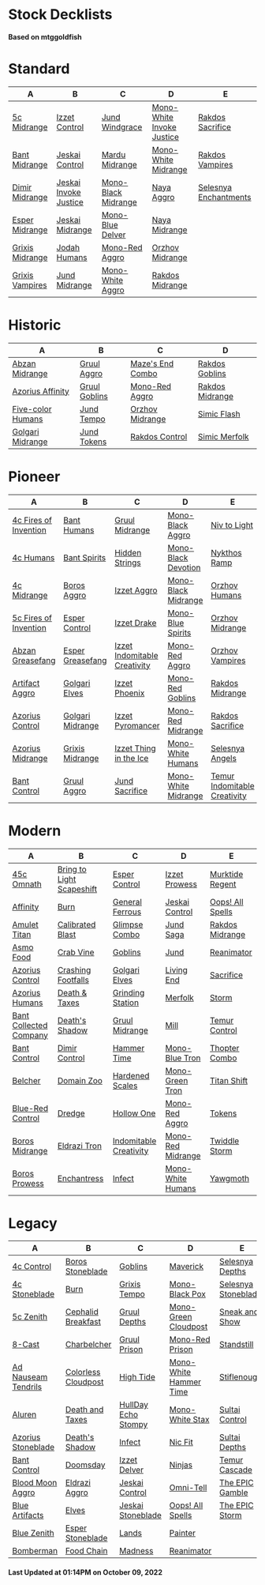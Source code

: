 # Stock Decklists
#### Based on mtggoldfish


# Standard

|                                A                                 |                                      B                                       |                                    C                                     |                                          D                                           |                                      E                                       |
|------------------------------------------------------------------|------------------------------------------------------------------------------|--------------------------------------------------------------------------|--------------------------------------------------------------------------------------|------------------------------------------------------------------------------|
|[5c Midrange](./mtggoldfish/Standard/decks/5c_Midrange.md)        |[Izzet Control](./mtggoldfish/Standard/decks/Izzet_Control.md)                |[Jund Windgrace](./mtggoldfish/Standard/decks/Jund_Windgrace.md)          |[Mono-White Invoke Justice](./mtggoldfish/Standard/decks/Mono-White_Invoke_Justice.md)|[Rakdos Sacrifice](./mtggoldfish/Standard/decks/Rakdos_Sacrifice.md)          |
|[Bant Midrange](./mtggoldfish/Standard/decks/Bant_Midrange.md)    |[Jeskai Control](./mtggoldfish/Standard/decks/Jeskai_Control.md)              |[Mardu Midrange](./mtggoldfish/Standard/decks/Mardu_Midrange.md)          |[Mono-White Midrange](./mtggoldfish/Standard/decks/Mono-White_Midrange.md)            |[Rakdos Vampires](./mtggoldfish/Standard/decks/Rakdos_Vampires.md)            |
|[Dimir Midrange](./mtggoldfish/Standard/decks/Dimir_Midrange.md)  |[Jeskai Invoke Justice](./mtggoldfish/Standard/decks/Jeskai_Invoke_Justice.md)|[Mono-Black Midrange](./mtggoldfish/Standard/decks/Mono-Black_Midrange.md)|[Naya Aggro](./mtggoldfish/Standard/decks/Naya_Aggro.md)                              |[Selesnya Enchantments](./mtggoldfish/Standard/decks/Selesnya_Enchantments.md)|
|[Esper Midrange](./mtggoldfish/Standard/decks/Esper_Midrange.md)  |[Jeskai Midrange](./mtggoldfish/Standard/decks/Jeskai_Midrange.md)            |[Mono-Blue Delver](./mtggoldfish/Standard/decks/Mono-Blue_Delver.md)      |[Naya Midrange](./mtggoldfish/Standard/decks/Naya_Midrange.md)                        |                                                                              |
|[Grixis Midrange](./mtggoldfish/Standard/decks/Grixis_Midrange.md)|[Jodah Humans](./mtggoldfish/Standard/decks/Jodah_Humans.md)                  |[Mono-Red Aggro](./mtggoldfish/Standard/decks/Mono-Red_Aggro.md)          |[Orzhov Midrange](./mtggoldfish/Standard/decks/Orzhov_Midrange.md)                    |                                                                              |
|[Grixis Vampires](./mtggoldfish/Standard/decks/Grixis_Vampires.md)|[Jund Midrange](./mtggoldfish/Standard/decks/Jund_Midrange.md)                |[Mono-White Aggro](./mtggoldfish/Standard/decks/Mono-White_Aggro.md)      |[Rakdos Midrange](./mtggoldfish/Standard/decks/Rakdos_Midrange.md)                    |                                                                              |


# Historic

|                                  A                                   |                              B                               |                                 C                                  |                                D                                 |
|----------------------------------------------------------------------|--------------------------------------------------------------|--------------------------------------------------------------------|------------------------------------------------------------------|
|[Abzan Midrange](./mtggoldfish/Historic/decks/Abzan_Midrange.md)      |[Gruul Aggro](./mtggoldfish/Historic/decks/Gruul_Aggro.md)    |[Maze's End Combo](./mtggoldfish/Historic/decks/Maze's_End_Combo.md)|[Rakdos Goblins](./mtggoldfish/Historic/decks/Rakdos_Goblins.md)  |
|[Azorius Affinity](./mtggoldfish/Historic/decks/Azorius_Affinity.md)  |[Gruul Goblins](./mtggoldfish/Historic/decks/Gruul_Goblins.md)|[Mono-Red Aggro](./mtggoldfish/Historic/decks/Mono-Red_Aggro.md)    |[Rakdos Midrange](./mtggoldfish/Historic/decks/Rakdos_Midrange.md)|
|[Five-color Humans](./mtggoldfish/Historic/decks/Five-color_Humans.md)|[Jund Tempo](./mtggoldfish/Historic/decks/Jund_Tempo.md)      |[Orzhov Midrange](./mtggoldfish/Historic/decks/Orzhov_Midrange.md)  |[Simic Flash](./mtggoldfish/Historic/decks/Simic_Flash.md)        |
|[Golgari Midrange](./mtggoldfish/Historic/decks/Golgari_Midrange.md)  |[Jund Tokens](./mtggoldfish/Historic/decks/Jund_Tokens.md)    |[Rakdos Control](./mtggoldfish/Historic/decks/Rakdos_Control.md)    |[Simic Merfolk](./mtggoldfish/Historic/decks/Simic_Merfolk.md)    |


# Pioneer

|                                      A                                      |                                 B                                 |                                             C                                             |                                    D                                    |                                             E                                             |
|-----------------------------------------------------------------------------|-------------------------------------------------------------------|-------------------------------------------------------------------------------------------|-------------------------------------------------------------------------|-------------------------------------------------------------------------------------------|
|[4c Fires of Invention](./mtggoldfish/Pioneer/decks/4c_Fires_of_Invention.md)|[Bant Humans](./mtggoldfish/Pioneer/decks/Bant_Humans.md)          |[Gruul Midrange](./mtggoldfish/Pioneer/decks/Gruul_Midrange.md)                            |[Mono-Black Aggro](./mtggoldfish/Pioneer/decks/Mono-Black_Aggro.md)      |[Niv to Light](./mtggoldfish/Pioneer/decks/Niv_to_Light.md)                                |
|[4c Humans](./mtggoldfish/Pioneer/decks/4c_Humans.md)                        |[Bant Spirits](./mtggoldfish/Pioneer/decks/Bant_Spirits.md)        |[Hidden Strings](./mtggoldfish/Pioneer/decks/Hidden_Strings.md)                            |[Mono-Black Devotion](./mtggoldfish/Pioneer/decks/Mono-Black_Devotion.md)|[Nykthos Ramp](./mtggoldfish/Pioneer/decks/Nykthos_Ramp.md)                                |
|[4c Midrange](./mtggoldfish/Pioneer/decks/4c_Midrange.md)                    |[Boros Aggro](./mtggoldfish/Pioneer/decks/Boros_Aggro.md)          |[Izzet Aggro](./mtggoldfish/Pioneer/decks/Izzet_Aggro.md)                                  |[Mono-Black Midrange](./mtggoldfish/Pioneer/decks/Mono-Black_Midrange.md)|[Orzhov Humans](./mtggoldfish/Pioneer/decks/Orzhov_Humans.md)                              |
|[5c Fires of Invention](./mtggoldfish/Pioneer/decks/5c_Fires_of_Invention.md)|[Esper Control](./mtggoldfish/Pioneer/decks/Esper_Control.md)      |[Izzet Drake](./mtggoldfish/Pioneer/decks/Izzet_Drake.md)                                  |[Mono-Blue Spirits](./mtggoldfish/Pioneer/decks/Mono-Blue_Spirits.md)    |[Orzhov Midrange](./mtggoldfish/Pioneer/decks/Orzhov_Midrange.md)                          |
|[Abzan Greasefang](./mtggoldfish/Pioneer/decks/Abzan_Greasefang.md)          |[Esper Greasefang](./mtggoldfish/Pioneer/decks/Esper_Greasefang.md)|[Izzet Indomitable Creativity](./mtggoldfish/Pioneer/decks/Izzet_Indomitable_Creativity.md)|[Mono-Red Aggro](./mtggoldfish/Pioneer/decks/Mono-Red_Aggro.md)          |[Orzhov Vampires](./mtggoldfish/Pioneer/decks/Orzhov_Vampires.md)                          |
|[Artifact Aggro](./mtggoldfish/Pioneer/decks/Artifact_Aggro.md)              |[Golgari Elves](./mtggoldfish/Pioneer/decks/Golgari_Elves.md)      |[Izzet Phoenix](./mtggoldfish/Pioneer/decks/Izzet_Phoenix.md)                              |[Mono-Red Goblins](./mtggoldfish/Pioneer/decks/Mono-Red_Goblins.md)      |[Rakdos Midrange](./mtggoldfish/Pioneer/decks/Rakdos_Midrange.md)                          |
|[Azorius Control](./mtggoldfish/Pioneer/decks/Azorius_Control.md)            |[Golgari Midrange](./mtggoldfish/Pioneer/decks/Golgari_Midrange.md)|[Izzet Pyromancer](./mtggoldfish/Pioneer/decks/Izzet_Pyromancer.md)                        |[Mono-Red Midrange](./mtggoldfish/Pioneer/decks/Mono-Red_Midrange.md)    |[Rakdos Sacrifice](./mtggoldfish/Pioneer/decks/Rakdos_Sacrifice.md)                        |
|[Azorius Midrange](./mtggoldfish/Pioneer/decks/Azorius_Midrange.md)          |[Grixis Midrange](./mtggoldfish/Pioneer/decks/Grixis_Midrange.md)  |[Izzet Thing in the Ice](./mtggoldfish/Pioneer/decks/Izzet_Thing_in_the_Ice.md)            |[Mono-White Humans](./mtggoldfish/Pioneer/decks/Mono-White_Humans.md)    |[Selesnya Angels](./mtggoldfish/Pioneer/decks/Selesnya_Angels.md)                          |
|[Bant Control](./mtggoldfish/Pioneer/decks/Bant_Control.md)                  |[Gruul Aggro](./mtggoldfish/Pioneer/decks/Gruul_Aggro.md)          |[Jund Sacrifice](./mtggoldfish/Pioneer/decks/Jund_Sacrifice.md)                            |[Mono-White Midrange](./mtggoldfish/Pioneer/decks/Mono-White_Midrange.md)|[Temur Indomitable Creativity](./mtggoldfish/Pioneer/decks/Temur_Indomitable_Creativity.md)|


# Modern

|                                      A                                       |                                         B                                          |                                      C                                       |                                 D                                  |                                E                                 |
|------------------------------------------------------------------------------|------------------------------------------------------------------------------------|------------------------------------------------------------------------------|--------------------------------------------------------------------|------------------------------------------------------------------|
|[45c Omnath](./mtggoldfish/Modern/decks/45c_Omnath.md)                        |[Bring to Light Scapeshift](./mtggoldfish/Modern/decks/Bring_to_Light_Scapeshift.md)|[Esper Control](./mtggoldfish/Modern/decks/Esper_Control.md)                  |[Izzet Prowess](./mtggoldfish/Modern/decks/Izzet_Prowess.md)        |[Murktide Regent](./mtggoldfish/Modern/decks/Murktide_Regent.md)  |
|[Affinity](./mtggoldfish/Modern/decks/Affinity.md)                            |[Burn](./mtggoldfish/Modern/decks/Burn.md)                                          |[General Ferrous](./mtggoldfish/Modern/decks/General_Ferrous.md)              |[Jeskai Control](./mtggoldfish/Modern/decks/Jeskai_Control.md)      |[Oops! All Spells](./mtggoldfish/Modern/decks/Oops!_All_Spells.md)|
|[Amulet Titan](./mtggoldfish/Modern/decks/Amulet_Titan.md)                    |[Calibrated Blast](./mtggoldfish/Modern/decks/Calibrated_Blast.md)                  |[Glimpse Combo](./mtggoldfish/Modern/decks/Glimpse_Combo.md)                  |[Jund Saga](./mtggoldfish/Modern/decks/Jund_Saga.md)                |[Rakdos Midrange](./mtggoldfish/Modern/decks/Rakdos_Midrange.md)  |
|[Asmo Food](./mtggoldfish/Modern/decks/Asmo_Food.md)                          |[Crab Vine](./mtggoldfish/Modern/decks/Crab_Vine.md)                                |[Goblins](./mtggoldfish/Modern/decks/Goblins.md)                              |[Jund](./mtggoldfish/Modern/decks/Jund.md)                          |[Reanimator](./mtggoldfish/Modern/decks/Reanimator.md)            |
|[Azorius Control](./mtggoldfish/Modern/decks/Azorius_Control.md)              |[Crashing Footfalls](./mtggoldfish/Modern/decks/Crashing_Footfalls.md)              |[Golgari Elves](./mtggoldfish/Modern/decks/Golgari_Elves.md)                  |[Living End](./mtggoldfish/Modern/decks/Living_End.md)              |[Sacrifice](./mtggoldfish/Modern/decks/Sacrifice.md)              |
|[Azorius Humans](./mtggoldfish/Modern/decks/Azorius_Humans.md)                |[Death & Taxes](./mtggoldfish/Modern/decks/Death_&_Taxes.md)                        |[Grinding Station](./mtggoldfish/Modern/decks/Grinding_Station.md)            |[Merfolk](./mtggoldfish/Modern/decks/Merfolk.md)                    |[Storm](./mtggoldfish/Modern/decks/Storm.md)                      |
|[Bant Collected Company](./mtggoldfish/Modern/decks/Bant_Collected_Company.md)|[Death's Shadow](./mtggoldfish/Modern/decks/Death's_Shadow.md)                      |[Gruul Midrange](./mtggoldfish/Modern/decks/Gruul_Midrange.md)                |[Mill](./mtggoldfish/Modern/decks/Mill.md)                          |[Temur Control](./mtggoldfish/Modern/decks/Temur_Control.md)      |
|[Bant Control](./mtggoldfish/Modern/decks/Bant_Control.md)                    |[Dimir Control](./mtggoldfish/Modern/decks/Dimir_Control.md)                        |[Hammer Time](./mtggoldfish/Modern/decks/Hammer_Time.md)                      |[Mono-Blue Tron](./mtggoldfish/Modern/decks/Mono-Blue_Tron.md)      |[Thopter Combo](./mtggoldfish/Modern/decks/Thopter_Combo.md)      |
|[Belcher](./mtggoldfish/Modern/decks/Belcher.md)                              |[Domain Zoo](./mtggoldfish/Modern/decks/Domain_Zoo.md)                              |[Hardened Scales](./mtggoldfish/Modern/decks/Hardened_Scales.md)              |[Mono-Green Tron](./mtggoldfish/Modern/decks/Mono-Green_Tron.md)    |[Titan Shift](./mtggoldfish/Modern/decks/Titan_Shift.md)          |
|[Blue-Red Control](./mtggoldfish/Modern/decks/Blue-Red_Control.md)            |[Dredge](./mtggoldfish/Modern/decks/Dredge.md)                                      |[Hollow One](./mtggoldfish/Modern/decks/Hollow_One.md)                        |[Mono-Red Aggro](./mtggoldfish/Modern/decks/Mono-Red_Aggro.md)      |[Tokens](./mtggoldfish/Modern/decks/Tokens.md)                    |
|[Boros Midrange](./mtggoldfish/Modern/decks/Boros_Midrange.md)                |[Eldrazi Tron](./mtggoldfish/Modern/decks/Eldrazi_Tron.md)                          |[Indomitable Creativity](./mtggoldfish/Modern/decks/Indomitable_Creativity.md)|[Mono-Red Midrange](./mtggoldfish/Modern/decks/Mono-Red_Midrange.md)|[Twiddle Storm](./mtggoldfish/Modern/decks/Twiddle_Storm.md)      |
|[Boros Prowess](./mtggoldfish/Modern/decks/Boros_Prowess.md)                  |[Enchantress](./mtggoldfish/Modern/decks/Enchantress.md)                            |[Infect](./mtggoldfish/Modern/decks/Infect.md)                                |[Mono-White Humans](./mtggoldfish/Modern/decks/Mono-White_Humans.md)|[Yawgmoth](./mtggoldfish/Modern/decks/Yawgmoth.md)                |


# Legacy

|                                   A                                    |                                   B                                    |                                   C                                    |                                      D                                       |                                   E                                    |
|------------------------------------------------------------------------|------------------------------------------------------------------------|------------------------------------------------------------------------|------------------------------------------------------------------------------|------------------------------------------------------------------------|
|[4c Control](./mtggoldfish/Legacy/decks/4c_Control.md)                  |[Boros Stoneblade](./mtggoldfish/Legacy/decks/Boros_Stoneblade.md)      |[Goblins](./mtggoldfish/Legacy/decks/Goblins.md)                        |[Maverick](./mtggoldfish/Legacy/decks/Maverick.md)                            |[Selesnya Depths](./mtggoldfish/Legacy/decks/Selesnya_Depths.md)        |
|[4c Stoneblade](./mtggoldfish/Legacy/decks/4c_Stoneblade.md)            |[Burn](./mtggoldfish/Legacy/decks/Burn.md)                              |[Grixis Tempo](./mtggoldfish/Legacy/decks/Grixis_Tempo.md)              |[Mono-Black Pox](./mtggoldfish/Legacy/decks/Mono-Black_Pox.md)                |[Selesnya Stoneblade](./mtggoldfish/Legacy/decks/Selesnya_Stoneblade.md)|
|[5c Zenith](./mtggoldfish/Legacy/decks/5c_Zenith.md)                    |[Cephalid Breakfast](./mtggoldfish/Legacy/decks/Cephalid_Breakfast.md)  |[Gruul Depths](./mtggoldfish/Legacy/decks/Gruul_Depths.md)              |[Mono-Green Cloudpost](./mtggoldfish/Legacy/decks/Mono-Green_Cloudpost.md)    |[Sneak and Show](./mtggoldfish/Legacy/decks/Sneak_and_Show.md)          |
|[8-Cast](./mtggoldfish/Legacy/decks/8-Cast.md)                          |[Charbelcher](./mtggoldfish/Legacy/decks/Charbelcher.md)                |[Gruul Prison](./mtggoldfish/Legacy/decks/Gruul_Prison.md)              |[Mono-Red Prison](./mtggoldfish/Legacy/decks/Mono-Red_Prison.md)              |[Standstill](./mtggoldfish/Legacy/decks/Standstill.md)                  |
|[Ad Nauseam Tendrils](./mtggoldfish/Legacy/decks/Ad_Nauseam_Tendrils.md)|[Colorless Cloudpost](./mtggoldfish/Legacy/decks/Colorless_Cloudpost.md)|[High Tide](./mtggoldfish/Legacy/decks/High_Tide.md)                    |[Mono-White Hammer Time](./mtggoldfish/Legacy/decks/Mono-White_Hammer_Time.md)|[Stiflenought](./mtggoldfish/Legacy/decks/Stiflenought.md)              |
|[Aluren](./mtggoldfish/Legacy/decks/Aluren.md)                          |[Death and Taxes](./mtggoldfish/Legacy/decks/Death_and_Taxes.md)        |[HullDay Echo Stompy](./mtggoldfish/Legacy/decks/HullDay_Echo_Stompy.md)|[Mono-White Stax](./mtggoldfish/Legacy/decks/Mono-White_Stax.md)              |[Sultai Control](./mtggoldfish/Legacy/decks/Sultai_Control.md)          |
|[Azorius Stoneblade](./mtggoldfish/Legacy/decks/Azorius_Stoneblade.md)  |[Death's Shadow](./mtggoldfish/Legacy/decks/Death's_Shadow.md)          |[Infect](./mtggoldfish/Legacy/decks/Infect.md)                          |[Nic Fit](./mtggoldfish/Legacy/decks/Nic_Fit.md)                              |[Sultai Depths](./mtggoldfish/Legacy/decks/Sultai_Depths.md)            |
|[Bant Control](./mtggoldfish/Legacy/decks/Bant_Control.md)              |[Doomsday](./mtggoldfish/Legacy/decks/Doomsday.md)                      |[Izzet Delver](./mtggoldfish/Legacy/decks/Izzet_Delver.md)              |[Ninjas](./mtggoldfish/Legacy/decks/Ninjas.md)                                |[Temur Cascade](./mtggoldfish/Legacy/decks/Temur_Cascade.md)            |
|[Blood Moon Aggro](./mtggoldfish/Legacy/decks/Blood_Moon_Aggro.md)      |[Eldrazi Aggro](./mtggoldfish/Legacy/decks/Eldrazi_Aggro.md)            |[Jeskai Control](./mtggoldfish/Legacy/decks/Jeskai_Control.md)          |[Omni-Tell](./mtggoldfish/Legacy/decks/Omni-Tell.md)                          |[The EPIC Gamble](./mtggoldfish/Legacy/decks/The_EPIC_Gamble.md)        |
|[Blue Artifacts](./mtggoldfish/Legacy/decks/Blue_Artifacts.md)          |[Elves](./mtggoldfish/Legacy/decks/Elves.md)                            |[Jeskai Stoneblade](./mtggoldfish/Legacy/decks/Jeskai_Stoneblade.md)    |[Oops! All Spells](./mtggoldfish/Legacy/decks/Oops!_All_Spells.md)            |[The EPIC Storm](./mtggoldfish/Legacy/decks/The_EPIC_Storm.md)          |
|[Blue Zenith](./mtggoldfish/Legacy/decks/Blue_Zenith.md)                |[Esper Stoneblade](./mtggoldfish/Legacy/decks/Esper_Stoneblade.md)      |[Lands](./mtggoldfish/Legacy/decks/Lands.md)                            |[Painter](./mtggoldfish/Legacy/decks/Painter.md)                              |                                                                        |
|[Bomberman](./mtggoldfish/Legacy/decks/Bomberman.md)                    |[Food Chain](./mtggoldfish/Legacy/decks/Food_Chain.md)                  |[Madness](./mtggoldfish/Legacy/decks/Madness.md)                        |[Reanimator](./mtggoldfish/Legacy/decks/Reanimator.md)                        |                                                                        |



#### Last Updated at 01:14PM on October 09, 2022